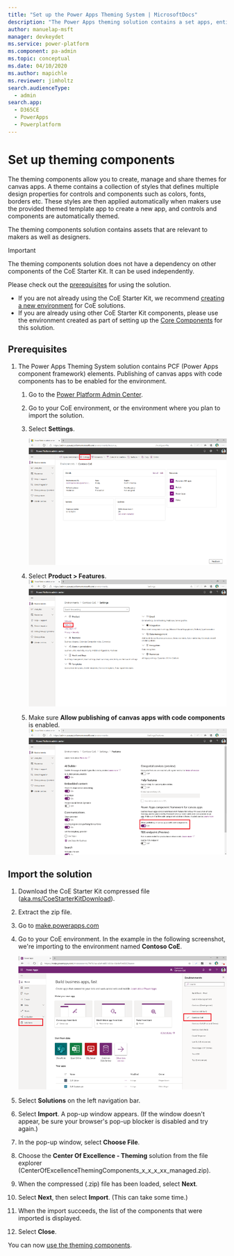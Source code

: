 ```yaml
---
title: "Set up the Power Apps Theming System | MicrosoftDocs"
description: "The Power Apps theming solution contains a set apps, entities, custom controls and a component library.  The Theme editor app allows designers to create and manage themes."
author: manuelap-msft
manager: devkeydet
ms.service: power-platform
ms.component: pa-admin
ms.topic: conceptual
ms.date: 04/10/2020
ms.author: mapichle
ms.reviewer: jimholtz
search.audienceType: 
  - admin
search.app: 
  - D365CE
  - PowerApps
  - Powerplatform
---
```


# Set up theming components

The theming components allow you to create, manage and share themes for canvas apps. A theme contains a collection of styles that defines multiple design properties for controls and components such as colors, fonts, borders etc. These styles are then applied automatically when makers use the provided themed template app to create a new app, and controls and components are automatically themed.

The theming components solution contains assets that are relevant to makers as well as designers.

>[!IMPORTANT]
>The theming components solution does not have a dependency on other components of the CoE Starter Kit. It can be used independently.

Please check out the [prerequisites](setup.md#prerequisites) for using the solution.

- If you are not already using the CoE Starter Kit, we recommend [creating a new environment](https://docs.microsoft.com/power-platform/admin/create-environment) for CoE solutions.
- If you are already using other CoE Starter Kit components, please use the environment created as part of setting up the [Core Components](setup-core-components.md) for this solution.

## Prerequisites

1. The Power Apps Theming System solution contains PCF (Power Apps component framework) elements. Publishing of canvas apps with code components has to be enabled for the environment.

    1. Go to the [Power Platform Admin Center](https://aka.ms/ppac).
    1. Go to your CoE environment, or the environment where you plan to import the solution.
    1. Select **Settings**.

        ![Power Platform Admin Center - Environment Overview](media/theming-1.png "Power Platform Admin Center - Environment Overview")

    1. Select **Product > Features**.
        ![Power Platform Admin Center - Environment Product Settings](media/theming-2.png "Power Platform Admin Center - Environment Product Settings")
    1. Make sure **Allow publishing of canvas apps with code components** is enabled.
        ![Enable publishing of canvas apps with code components in the Power Platform Admin Center](media/theming-3.png "Enable publishing of canvas apps with code components in the Power Platform Admin Center")

## Import the solution

1. Download the CoE Starter Kit compressed file ([aka.ms/CoeStarterKitDownload](https://aka.ms/CoeStarterKitDownload)).

1. Extract the zip file.

1. Go to [make.powerapps.com](<https://make.powerapps.com>)

1. Go to your CoE environment. In the example in the following screenshot, we're importing to the environment named **Contoso CoE**.

     ![Power Apps maker portal environment selection](media/coe6.png "Power Apps maker portal environment selection")

1. Select **Solutions** on the left navigation bar.

1. Select **Import**. A pop-up window appears. (If the window doesn't appear, be sure your browser's pop-up blocker is disabled and try again.)

1. In the pop-up window, select **Choose File**.

1. Choose the **Center Of Excellence - Theming** solution from the file explorer (CenterOfExcellenceThemingComponents_x_x_x_xx_managed.zip).

1. When the compressed (.zip) file has been loaded, select **Next**.

1. Select **Next**, then select **Import**. (This can take some time.)

1. When the import succeeds, the list of the components that were imported is displayed.

1. Select **Close**.

You can now [use the theming components](theming-components.md).
